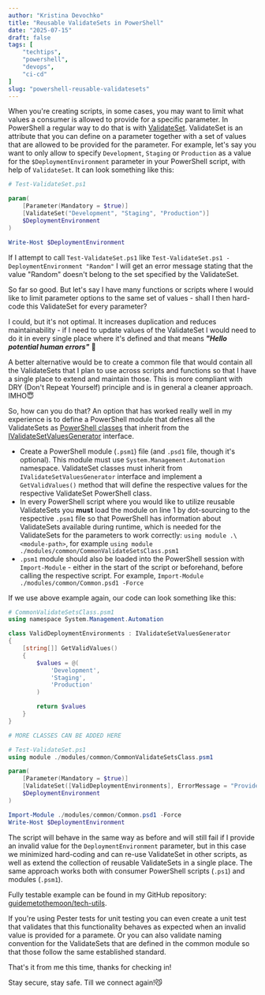 ```yaml
---
author: "Kristina Devochko"
title: "Reusable ValidateSets in PowerShell"
date: "2025-07-15"
draft: false
tags: [
    "techtips",
    "powershell",
    "devops",
    "ci-cd"
]
slug: "powershell-reusable-validatesets"
---
```


When you're creating scripts, in some cases, you may want to limit what values a consumer is allowed to provide for a specific parameter. In PowerShell a regular way to do that is with [ValidateSet](https://learn.microsoft.com/en-us/powershell/scripting/developer/cmdlet/validateset-attribute-declaration?view=powershell-7.5). ValidateSet is an attribute that you can define on a parameter together with a set of values that are allowed to be provided for the parameter. For example, let's say you want to only allow to specify `Development`, `Staging` or `Production` as a value for the `$DeploymentEnvironment` parameter in your PowerShell script, with help of `ValidateSet`. It can look something like this:

``` powershell
# Test-ValidateSet.ps1

param(
    [Parameter(Mandatory = $true)]
    [ValidateSet("Development", "Staging", "Production")]
    $DeploymentEnvironment
)

Write-Host $DeploymentEnvironment

```

If I attempt to call `Test-ValidateSet.ps1` like `Test-ValidateSet.ps1 -DeploymentEnvironment "Random"` I will get an error message stating that the value "Random" doesn't belong to the set specified by the ValidateSet.

So far so good. But let's say I have many functions or scripts where I would like to limit parameter options to the same set of values - shall I then hard-code this ValidateSet for every parameter?

I could, but it's not optimal. It increases duplication and reduces maintainability - if I need to update values of the ValidateSet I would need to do it in every single place where it's defined and that means ***"Hello potential human errors"*** 🎃

A better alternative would be to create a common file that would contain all the ValidateSets that I plan to use across scripts and functions so that I have a single place to extend and maintain those. This is more compliant with DRY (Don't Repeat Yourself) principle and is in general a cleaner approach. IMHO😇

So, how can you do that? An option that has worked really well in my experience is to define a PowerShell module that defines all the ValidateSets as [PowerShell classes](https://learn.microsoft.com/en-us/powershell/module/microsoft.powershell.core/about/about_classes?view=powershell-7.5) that inherit from the [IValidateSetValuesGenerator](https://learn.microsoft.com/en-us/dotnet/api/system.management.automation.ivalidatesetvaluesgenerator?view=powershellsdk-7.4.0) interface.

- Create a PowerShell module (`.psm1`) file (and `.psd1` file, though it's optional). This module must use `System.Management.Automation` namespace. ValidateSet classes must inherit from `IValidateSetValuesGenerator` interface and implement a `GetValidValues()` method that will define the respective values for the respective ValidateSet PowerShell class.
- In every PowerShell script where you would like to utilize reusable ValidateSets you **must** load the module on line 1 by dot-sourcing to the respective `.psm1` file so that PowerShell has information about ValidateSets available during runtime, which is needed for the ValidateSets for the parameters to work correctly: `using module .\<module-path>`, for example `using module ./modules/common/CommonValidateSetsClass.psm1`
- `.psm1` module should also be loaded into the PowerShell session with `Import-Module` - either in the start of the script or beforehand, before calling the respective script. For example, `Import-Module ./modules/common/Common.psd1 -Force`

If we use above example again, our code can look something like this:

``` powershell
# CommonValidateSetsClass.psm1
using namespace System.Management.Automation

class ValidDeploymentEnvironments : IValidateSetValuesGenerator
{
    [string[]] GetValidValues()
    {
        $values = @(
            'Development',
            'Staging',
            'Production'
        )

        return $values
    }
}

# MORE CLASSES CAN BE ADDED HERE

```

``` powershell
# Test-ValidateSet.ps1
using module ./modules/common/CommonValidateSetsClass.psm1

param(
    [Parameter(Mandatory = $true)]
    [ValidateSet([ValidDeploymentEnvironments], ErrorMessage = "Provided value '{0}' is not part of the supported values in the set: '{1}'", IgnoreCase = $false)]
    $DeploymentEnvironment
)

Import-Module ./modules/common/Common.psd1 -Force
Write-Host $DeploymentEnvironment
```

The script will behave in the same way as before and will still fail if I provide an invalid value for the `DeploymentEnvironment` parameter, but in this case we minimized hard-coding and can re-use ValidateSet in other scripts, as well as extend the collection of reusable ValidateSets in a single place.
The same approach works both with consumer PowerShell scripts (`.ps1`) and modules (`.psm1`).

Fully testable example can be found in my GitHub repository: [guidemetothemoon/tech-utils](https://github.com/guidemetothemoon/tech-utils/tree/main/scripts/powershell/reusable-validateset).

If you're using Pester tests for unit testing you can even create a unit test that validates that this functionality behaves as expected when an invalid value is provided for a paramete.
Or you can also validate naming convention for the ValidateSets that are defined in the common module so that those follow the same established standard.

That's it from me this time, thanks for checking in!

Stay secure, stay safe.
Till we connect again!😼